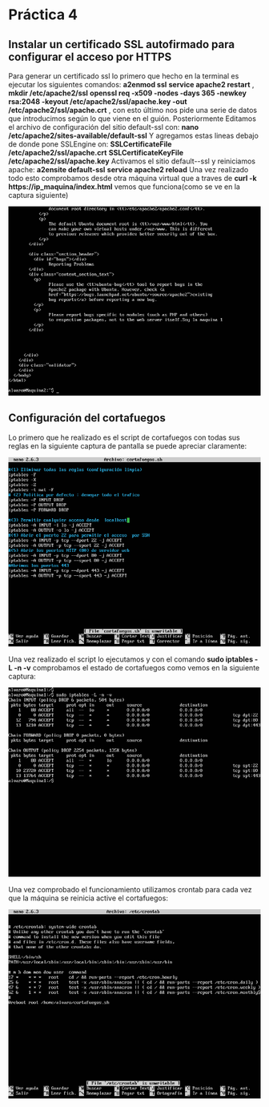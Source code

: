 # Práctica 4


## Instalar un certificado SSL autofirmado para configurar el acceso por HTTPS

Para generar un certificado ssl lo primero que hecho en la terminal es ejecutar los siguientes comandos: **a2enmod ssl** **service apache2 restart** , **mkdir /etc/apache2/ssl** **openssl req -x509 -nodes -days 365 -newkey rsa:2048 -keyout
/etc/apache2/ssl/apache.key -out /etc/apache2/ssl/apache.crt** , con esto último nos pide una serie de datos que introducimos según lo que viene en el guión.
Posteriormente Editamos el archivo de configuración del sitio default-ssl con: **nano /etc/apache2/sites-available/default-ssl**
Y agregamos estas lineas debajo de donde pone SSLEngine on:
**SSLCertificateFile /etc/apache2/ssl/apache.crt**
**SSLCertificateKeyFile /etc/apache2/ssl/apache.key**
Activamos el sitio default--ssl y reiniciamos apache:
**a2ensite default-ssl**
**service apache2 reload**
Una vez realizado todo esto comprobamos desde otra máquina virtual que a traves de **curl -k https://ip_maquina/index.html** vemos que funciona(como se ve en la captura siguiente)


![img](https://github.com/alvarocarmona6/SWAP/blob/master/practica4/captura_1.png)

## Configuración del cortafuegos
Lo primero que he realizado es el script de cortafuegos con todas sus reglas en la siguiente captura de pantalla se puede apreciar claramente: 


![img](https://github.com/alvarocarmona6/SWAP/blob/master/practica4/captura_3.png)


Una vez realizado el script lo ejecutamos y con el comando **sudo iptables -L -n -v** comprobamos el estado de cortafuegos como vemos en la siguiente captura: 

![img](https://github.com/alvarocarmona6/SWAP/blob/master/practica4/captura_2.png)



Una vez comprobado el funcionamiento utilizamos crontab para cada vez que la máquina se reinicia active el cortafuegos:

![img](https://github.com/alvarocarmona6/SWAP/blob/master/practica4/captura_4.png)



